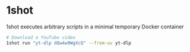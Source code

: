# 1shot
1shot executes arbitrary scripts in a minimal temporary Docker container

```sh
# Download a YouTube video
1shot run "yt-dlp dQw4w9WgXcQ" --from-uv yt-dlp
```

